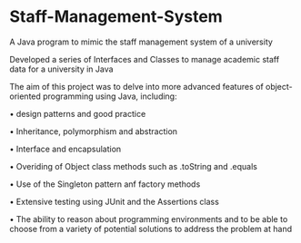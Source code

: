 # Staff-Management-System
A Java program to mimic the staff management system of a university

Developed a series of Interfaces and Classes to manage academic staff data for a university in Java

The aim of this project was to delve into more advanced features of object-oriented programming using Java, including:

•	design patterns and good practice

•	Inheritance, polymorphism and abstraction

•	Interface and encapsulation

•	Overiding of Object class methods such as .toString and .equals

•	Use of the Singleton pattern anf factory methods

•	Extensive testing using JUnit and the Assertions class

•	The ability to reason about programming environments and to be able to choose from a variety of potential solutions to address the problem at hand

